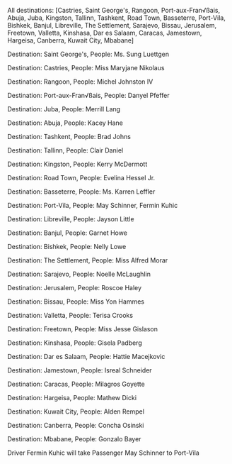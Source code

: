 All destinations: [Castries, Saint George's, Rangoon, Port-aux-Fran√ßais, Abuja, Juba, Kingston, Tallinn, Tashkent, Road Town, Basseterre, Port-Vila, Bishkek, Banjul, Libreville, The Settlement, Sarajevo, Bissau, Jerusalem, Freetown, Valletta, Kinshasa, Dar es Salaam, Caracas, Jamestown, Hargeisa, Canberra, Kuwait City, Mbabane]

Destination: Saint George's, People: Ms. Sung Luettgen

Destination: Castries, People: Miss Maryjane Nikolaus

Destination: Rangoon, People: Michel Johnston IV

Destination: Port-aux-Fran√ßais, People: Danyel Pfeffer

Destination: Juba, People: Merrill Lang

Destination: Abuja, People: Kacey Hane

Destination: Tashkent, People: Brad Johns

Destination: Tallinn, People: Clair Daniel

Destination: Kingston, People: Kerry McDermott

Destination: Road Town, People: Evelina Hessel Jr.

Destination: Basseterre, People: Ms. Karren Leffler

Destination: Port-Vila, People: May Schinner, Fermin Kuhic

Destination: Libreville, People: Jayson Little

Destination: Banjul, People: Garnet Howe

Destination: Bishkek, People: Nelly Lowe

Destination: The Settlement, People: Miss Alfred Morar

Destination: Sarajevo, People: Noelle McLaughlin

Destination: Jerusalem, People: Roscoe Haley

Destination: Bissau, People: Miss Yon Hammes

Destination: Valletta, People: Terisa Crooks

Destination: Freetown, People: Miss Jesse Gislason

Destination: Kinshasa, People: Gisela Padberg

Destination: Dar es Salaam, People: Hattie Macejkovic

Destination: Jamestown, People: Isreal Schneider

Destination: Caracas, People: Milagros Goyette

Destination: Hargeisa, People: Mathew Dicki

Destination: Kuwait City, People: Alden Rempel

Destination: Canberra, People: Concha Osinski

Destination: Mbabane, People: Gonzalo Bayer

Driver Fermin Kuhic will take Passenger May Schinner to Port-Vila

